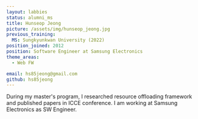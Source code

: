 ```yaml
---
layout: labbies
status: alumni_ms
title: Hunseop Jeong
picture: /assets/img/hunseop_jeong.jpg
previous_training:
  MS: Sungkyunkwan University (2022)
position_joined: 2012
position: Software Engineer at Samsung Electronics
theme_areas:
  - Web FW

email: hs85jeong@gmail.com
github: hs85jeong
---
```


During my master's program, I researched resource offloading framework and
published papers in ICCE conference. I am working at Samsung Electronics
as SW Engineer.
